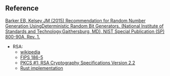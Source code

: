 ## Reference

[Barker EB, Kelsey JM (2015) Recommendation for Random Number Generation UsingDeterministic Random Bit Generators. (National Institute of Standards and Technology,Gaithersburg, MD), NIST Special Publication (SP) 800-90A, Rev. 1.](https://nvlpubs.nist.gov/nistpubs/SpecialPublications/NIST.SP.800-90Ar1.pdf)

- RSA:
  - [wikipedia](https://github.com/RustCrypto/RSA/)
  - [FIPS 186-5](https://nvlpubs.nist.gov/nistpubs/FIPS/NIST.FIPS.186-5.pdf)
  - [PKCS #1: RSA Cryptography Specifications Version 2.2](https://www.rfc-editor.org/rfc/rfc8017)
  - [Rust implementation](https://github.com/RustCrypto/RSA/)
